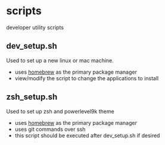 # scripts
developer utility scripts

## dev_setup.sh
Used to set up a new linux or mac machine.
- uses [homebrew](https://brew.sh/) as the primary package manager 
- view/modify the script to change the applications to install

## zsh_setup.sh
Used to set up zsh and powerlevel9k theme
- uses [homebrew](https://brew.sh/) as the primary package manager 
- uses git commands over ssh
- this script should be executed after dev_setup.sh if desired